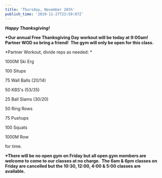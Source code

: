 ```yaml
---
title: 'Thursday, November 28th'
publish_time: '2019-11-27T23:59:07Z'
---
```


***Happy Thanksgiving!***

**\*Our annual Free Thanksgiving Day workout will be today at 9:00am!
Partner WOD so bring a friend!  The gym will only be open for this
class.**

*Partner Workout, divide reps as needed: *

1000M Ski Erg

100 Situps

75 Wall Balls (20/14)

50 KBS's (53/35)

25 Ball Slams (30/20)

50 Ring Rows

75 Pushups

100 Squats

1000M Row

for time.

**\*There will be no open gym on Friday but all open gym members are
welcome to come to our classes at no charge.  The 6am & 6pm classes on
Friday are cancelled but the 10:30, 12:00, 4:00 & 5:00 classes are
available.**
